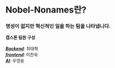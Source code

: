 # Nobel-Nonames란?

### 명성이 없지만 혁신적인 일을 하는 팀을 나타냅니다.

**캡스톤 팀원 구성**<br/><br/>
[***Backend***](https://github.com/Nobel-Nonames/backend-v2): 최태혁<br/>
[***frontend***](https://github.com/Nobel-Nonames/frontend): 이찬욱<br/>
[***AI***](https://github.com/Nobel-Nonames/Model): 우영웅
